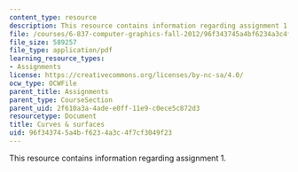 ```yaml
---
content_type: resource
description: This resource contains information regarding assignment 1.
file: /courses/6-837-computer-graphics-fall-2012/96f343745a4bf6234a3c4f7cf3049f23_MIT6_837F12_assn1.pdf
file_size: 589257
file_type: application/pdf
learning_resource_types:
- Assignments
license: https://creativecommons.org/licenses/by-nc-sa/4.0/
ocw_type: OCWFile
parent_title: Assignments
parent_type: CourseSection
parent_uid: 2f610a3a-4ade-e0ff-11e9-c0ece5c872d3
resourcetype: Document
title: Curves & surfaces
uid: 96f34374-5a4b-f623-4a3c-4f7cf3049f23
---
```

This resource contains information regarding assignment 1.